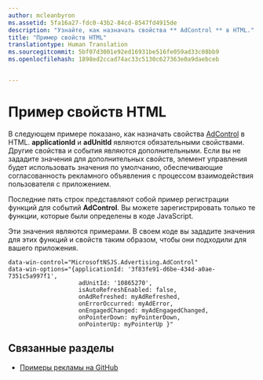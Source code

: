 ```yaml
---
author: mcleanbyron
ms.assetid: 5fa16a27-fdc0-43b2-84cd-8547fd4915de
description: "Узнайте, как назначать свойства ** AdControl ** в HTML."
title: "Пример свойств HTML"
translationtype: Human Translation
ms.sourcegitcommit: 5bf07d3001e92ed16931be516fe059ad33c08bb9
ms.openlocfilehash: 1898ed2ccad74ac33c5130c627363e0a9daebceb


---
```


# Пример свойств HTML




В следующем примере показано, как назначать свойства [AdControl](https://msdn.microsoft.com/library/windows/apps/microsoft.advertising.winrt.ui.adcontrol.aspx) в HTML. **applicationId** и **adUnitId** являются обязательными свойствами. Другие свойства и события являются дополнительными. Если вы не зададите значения для дополнительных свойств, элемент управления будет использовать значения по умолчанию, обеспечивающие согласованность рекламного объявления с процессом взаимодействия пользователя с приложением.

Последние пять строк представляют собой пример регистрации функций для событий **AdControl**. Вы можете зарегистрировать только те функции, которые были определены в коде JavaScript.

Эти значения являются примерами. В своем коде вы зададите значения для этих функций и свойств таким образом, чтобы они подходили для вашего приложения.

``` syntax
data-win-control="MicrosoftNSJS.Advertising.AdControl"
data-win-options="{applicationId: '3f83fe91-d6be-434d-a0ae-7351c5a997f1',
                    adUnitId: '10865270',
                    isAutoRefreshEnabled: false,
                    onAdRefreshed: myAdRefreshed,
                    onErrorOccurred: myAdError,
                    onEngagedChanged: myAdEngagedChanged,
                    onPointerDown: myPointerDown,
                    onPointerUp: myPointerUp }"
```

## Связанные разделы

* [Примеры рекламы на GitHub](http://aka.ms/githubads)

 



<!--HONumber=Aug16_HO3-->


